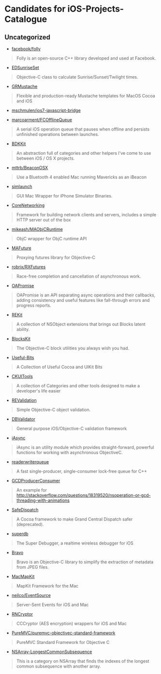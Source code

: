 Candidates for iOS-Projects-Catalogue
=====================================

## Uncategorized

* [facebook/folly](https://github.com/facebook/folly)

> Folly is an open-source C++ library developed and used at Facebook.

* [EDSunriseSet](https://github.com/erndev/EDSunriseSet)

> Objective-C class to calculate Sunrise/Sunset/Twilight times.

* [GRMustache](https://github.com/groue/GRMustache)

> Flexible and production-ready Mustache templates for MacOS Cocoa and
iOS

* [mschmulen/ios7-javascript-bridge](https://github.com/mschmulen/ios7-javascript-bridge)

* [marcoarment/FCOfflineQueue](https://github.com/marcoarment/FCOfflineQueue)

> A serial iOS operation queue that pauses when offline and persists
unfinished operations between launches.

* [BDKKit](https://github.com/kreeger/BDKKit)

> An abstraction full of categories and other helpers I've come to use
between iOS / OS X projects.

* [mttrb/BeaconOSX](https://github.com/mttrb/BeaconOSX)

> Use a Bluetooth 4 enabled Mac running Mavericks as an iBeacon

* [simlaunch](https://github.com/landonf/simlaunch)

> GUI Mac Wrapper for iPhone Simulator Binaries.

* [CoreNetworking](https://github.com/keithduncan/CoreNetworking)

> Framework for building network clients and servers, includes a simple HTTP server out of the box

* [mikeash/MAObjCRuntime](https://github.com/mikeash/MAObjCRuntime)

> ObjC wrapper for ObjC runtime API

* [MAFuture](https://github.com/mikeash/MAFuture)

> Proxying futures library for Objective-C

* [robrix/RXFutures](https://github.com/robrix/RXFutures)

> Race-free completion and cancellation of asynchronous work.

* [OAPromise](https://github.com/oleganza/OAPromise)

> OAPromise is an API separating async operations and their callbacks,
adding consistency and useful features like fall-through errors and
progress reports.

* [REKit](https://github.com/zuccoi/REKit)

> A collection of NSObject extensions that brings out Blocks latent
ability.

* [BlocksKit](https://github.com/pandamonia/BlocksKit)

> The Objective-C block utilities you always wish you had.

* [Useful-Bits](https://github.com/kevinoneill/Useful-Bits)

> A Collection of Useful Cocoa and UIKit Bits

* [CKUITools](https://github.com/genericspecific/CKUITools)

> A collection of Categories and other tools designed to make a developer's life easier

* [REValidation](https://github.com/romaonthego/REValidation)

> Simple Objective-C object validation.

* [DBValidator](https://github.com/daniel-beard/DBValidator)

> General purpose iOS/Objective-C validation framework

* [iAsync](https://github.com/EmbeddedSources/iAsync)

> iAsync is an utility module which provides straight-forward, powerful
functions for working with asynchronous ObjectiveC.

* [readerwriterqueue](https://github.com/cameron314/readerwriterqueue)

> A fast single-producer, single-consumer lock-free queue for C++

* [GCDProducerConsumer](https://github.com/ipmcc/GCDProducerConsumer)

> An example for http://stackoverflow.com/questions/18319520/nsoperation-or-gcd-threading-with-animations

* [SafeDispatch](https://github.com/jspahrsummers/SafeDispatch)

> A Cocoa framework to make Grand Central Dispatch safer (deprecated).

* [superdb](https://github.com/Shopify/superdb)

> The Super Debugger, a realtime wireless debugger for iOS

* [Bravo](https://github.com/iOSCowboy/Bravo)

> Bravo is an Objective-C library to simplify the extraction of metadata
from JPEG files.

* [MacMapKit](https://github.com/Oomph/MacMapKit)
 
> MapKit Framework for the Mac

* [neilco/EventSource](https://github.com/neilco/EventSource)

> Server-Sent Events for iOS and Mac

* [RNCryptor](https://github.com/rnapier/RNCryptor)

> CCCryptor (AES encryption) wrappers for iOS and Mac

* [PureMVC/puremvc-objectivec-standard-framework](https://github.com/PureMVC/puremvc-objectivec-standard-framework)

> PureMVC Standard Framework for Objective C

* [NSArray-LongestCommonSubsequence](https://github.com/khanlou/NSArray-LongestCommonSubsequence)

> This is a category on NSArray that finds the indexes of the longest
common subsequence with another array.

